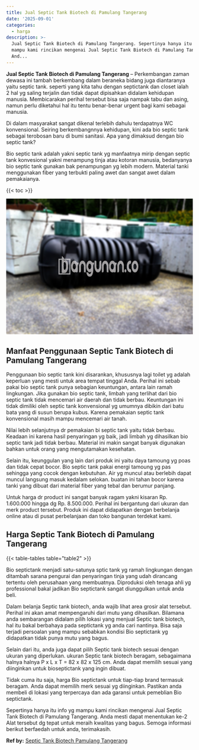 ```yaml
---
title: Jual Septic Tank Biotech di Pamulang Tangerang
date: '2025-09-01'
categories:
  - harga
description: >-
  Jual Septic Tank Biotech di Pamulang Tangerang. Sepertinya hanya itu info yg
  mampu kami rincikan mengenai Jual Septic Tank Biotech di Pamulang Tangerang.
  And...
---
```


**Jual Septic Tank Biotech di Pamulang Tangerang** – Perkembangan zaman dewasa ini tambah berkembang dalam beraneka bidang juga diantaranya yaitu septic tank. seperti yang kita tahu dengan septictank dan closet ialah 2 hal yg saling terjalin dan tidak dapat dipisahkan didalam kehidupan manusia. Membicarakan perihal tersebut bisa saja nampak tabu dan asing, namun perlu diketahui hal itu tentu benar-benar urgent bagi kami sebagai manusia.

Di dalam masyarakat sangat dikenal terlebih dahulu terdapatnya WC konvensional. Seiring berkembangnnya kehidupan, kini ada bio septic tank sebagai terobosan baru di bumi sanitasi. Apa yang dimaksud dengan bio septic tank?

Bio septic tank adalah yakni septic tank yg manfaatnya mirip dengan septic tank konvesional yakni menampung tinja atau kotoran manusia, bedanyanya bio septic tank gunakan bak penampungan yg lebih modern. Material tanki menggunakan fiber yang terbukti paling awet dan sangat awet dalam pemakaianya.

{{< toc >}}

![Jual Septic Tank Biotech di Pamulang Tangerang](/images/jual-bio-septictank-27.png)

## Manfaat Penggunaan Septic Tank Biotech di Pamulang Tangerang

Penggunaan bio septic tank kini disarankan, khususnya lagi toilet yg adalah keperluan yang mesti untuk area tempat tinggal Anda. Perihal ini sebab pakai bio septic tank punya sebagian keuntungan, antara lain ramah lingkungan. Jika gunakan bio septic tank, limbah yang terlihat dari bio septic tank tidak mencemari air daerah dan tidak berbau. Keuntungan ini tidak dimiliki oleh septic tank konvensional yg umumnya dibikin dari batu bata yang di susun berupa kubus. Karena pemakaian septic tank konvensional masih mampu mencemari air tanah.

Nilai lebih selanjutnya dr pemakaian bi septic tank yaitu tidak berbau. Keadaan ini karena hasil penyaringan yg baik, jadi limbah yg dihasilkan bio septic tank jadi tidak berbau. Material ini makin sangat banyak digunakan bahkan untuk orang yang mengutamakan kesehatan.

Selain itu, keunggulan yang lain dari produk ini yaitu daya tamoung yg poas dan tidak cepat bocor. Bio septic tank pakai energi tamoung yg pas sehingga yang cocok dengan kebutuhan. Air yg muncul atau berlebih dapat muncul langsung masuk kedalam selokan. buatan ini tahan bocor karena tanki yang dibuat dari material fiber yang tebal dan berumur panjang.

Untuk harga dr product ini sangat banyak ragam yakni kisaran Rp. 1.600.000 hingga dg Rp. 8.500.000. Perihal ini bergantung dari ukuran dan merk product tersebut. Produk ini dapat didapatkan dengan berbelanja online atau di pusat perbelanjaan dan toko bangunan terdekat kami.

## Harga Septic Tank Biotech di Pamulang Tangerang

{{< table-tables table="table2" >}}

Bio septictank menjadi satu-satunya sptic tank yg ramah lingkungan dengan ditambah sarana pengurai dan penyaringan tinja yang udah dirancang tertentu oleh perusahaan yang membuatnya. Diproduksi oleh tenaga ahli yg professional bakal jadikan Bio septictank sangat diunggulkan untuk anda beli.

Dalam belanja Septic tank biotech, anda wajib lihat area grosir alat tersebut. Perihal ini akan amat mempengaruhi dari mutu yang dihasilkan. Bilamana anda sembarangan didalam pilih lokasi yang menjual Septic tank biotech, hal itu bakal berbahaya pada septictank yg anda cari nantinya. Bisa saja terjadi persoalan yang mampu sebabkan kondisi Bio septictank yg didapatkan tidak punya mutu yang bagus.

Selain dari itu, anda juga dapat pilih Septic tank biotech sesuai dengan ukuran yang diperlukan. ukuran Septic tank biotech beragam, sebagaimana halnya halnya P x L x T = 82 x 82 x 125 cm. Anda dapat memilih sesuai yang diinginkan untuk bioseptictank yang ingin dibuat.

Tidak cuma itu saja, harga Bio septictank untuk tiap-tiap brand termasuk beragam. Anda dapat memilih merk sesuai yg diinginkan. Pastikan anda membeli di lokasi yang terpercaya dan ada garansi untuk pemeblian Bio septictank.

Sepertinya hanya itu info yg mampu kami rincikan mengenai Jual Septic Tank Biotech di Pamulang Tangerang. Anda mesti dapat menentukan ke-2 Alat tersebut dg tepat untuk meraih kwalitas yang bagus. Semoga informasi berikut berfaedah untuk anda, terimakasih.

**Ref by:** [Septic Tank Biotech Pamulang Tangerang](https://id.wikipedia.org/wiki/Septic)
